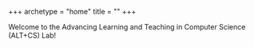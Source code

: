 +++
archetype = "home"
title = ""
+++

Welcome to the Advancing Learning and Teaching in Computer Science (ALT+CS) Lab!